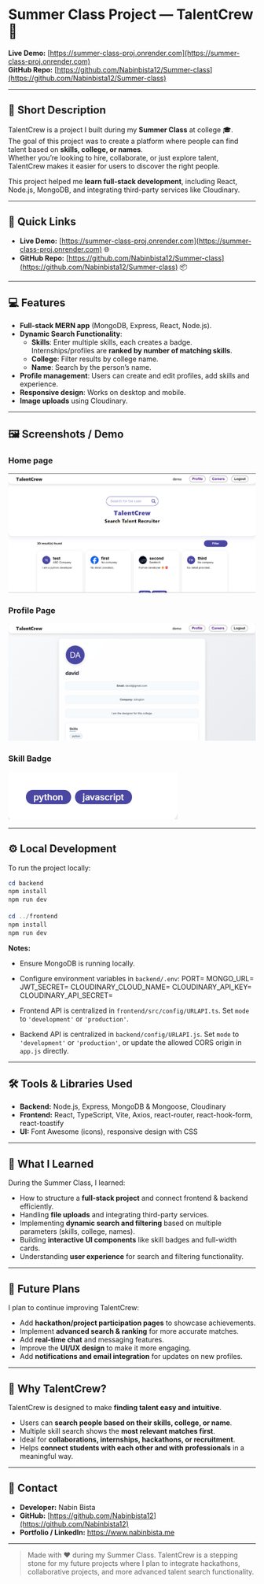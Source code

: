 # Summer Class Project — TalentCrew 🚀

**Live Demo:** [https://summer-class-proj.onrender.com](https://summer-class-proj.onrender.com)  
**GitHub Repo:** [https://github.com/Nabinbista12/Summer-class](https://github.com/Nabinbista12/Summer-class)  

---

## 📖 Short Description

TalentCrew is a project I built during my **Summer Class** at college 🎓.  
The goal of this project was to create a platform where people can find talent based on **skills, college, or names**.  
Whether you’re looking to hire, collaborate, or just explore talent, TalentCrew makes it easier for users to discover the right people.

This project helped me **learn full-stack development**, including React, Node.js, MongoDB, and integrating third-party services like Cloudinary.  

---

## 🔗 Quick Links

- **Live Demo:** [https://summer-class-proj.onrender.com](https://summer-class-proj.onrender.com) 🌐  
- **GitHub Repo:** [https://github.com/Nabinbista12/Summer-class](https://github.com/Nabinbista12/Summer-class) 📦  

---

## 💻 Features

- **Full-stack MERN app** (MongoDB, Express, React, Node.js).  
- **Dynamic Search Functionality**:
  - **Skills**: Enter multiple skills, each creates a badge. Internships/profiles are **ranked by number of matching skills**.  
  - **College**: Filter results by college name.  
  - **Name**: Search by the person’s name.  
- **Profile management**: Users can create and edit profiles, add skills and experience.  
- **Responsive design**: Works on desktop and mobile.  
- **Image uploads** using Cloudinary.  

---

## 🖼️ Screenshots / Demo

### Home page
![Homepage](frontend\public\images\home.png)

### Profile Page
![Profile Search](frontend\public\images\profile.png)

### Skill Badge
![Skill Badges](frontend\public\images\skillcard.png)  


---

## ⚙️ Local Development

To run the project locally:

```powershell
cd backend
npm install
npm run dev

cd ../frontend
npm install
npm run dev
````

**Notes:**

* Ensure MongoDB is running locally.
* Configure environment variables in `backend/.env`:
PORT=
MONGO_URL=
JWT_SECRET=
CLOUDINARY_CLOUD_NAME=
CLOUDINARY_API_KEY=
CLOUDINARY_API_SECRET=

* Frontend API is centralized in `frontend/src/config/URLAPI.ts`. Set `mode` to `'development'` or `'production'`.
* Backend API is centralized in `backend/config/URLAPI.js`. Set `mode` to `'development'` or `'production'`, or update the allowed CORS origin in `app.js` directly.


---

## 🛠️ Tools & Libraries Used

* **Backend:** Node.js, Express, MongoDB & Mongoose, Cloudinary
* **Frontend:** React, TypeScript, Vite, Axios, react-router, react-hook-form, react-toastify
* **UI:** Font Awesome (icons), responsive design with CSS

---

## 🌱 What I Learned

During the Summer Class, I learned:

* How to structure a **full-stack project** and connect frontend & backend efficiently.
* Handling **file uploads** and integrating third-party services.
* Implementing **dynamic search and filtering** based on multiple parameters (skills, college, names).
* Building **interactive UI components** like skill badges and full-width cards.
* Understanding **user experience** for search and filtering functionality.

---

## 🚀 Future Plans

I plan to continue improving TalentCrew:

* Add **hackathon/project participation pages** to showcase achievements.
* Implement **advanced search & ranking** for more accurate matches.
* Add **real-time chat** and messaging features.
* Improve the **UI/UX design** to make it more engaging.
* Add **notifications and email integration** for updates on new profiles.

---

## 🔎 Why TalentCrew?

TalentCrew is designed to make **finding talent easy and intuitive**.

* Users can **search people based on their skills, college, or name**.
* Multiple skill search shows the **most relevant matches first**.
* Ideal for **collaborations, internships, hackathons, or recruitment**.
* Helps **connect students with each other and with professionals** in a meaningful way.

---

## 🎯 Contact

* **Developer:** Nabin Bista
* **GitHub:** [https://github.com/Nabinbista12](https://github.com/Nabinbista12)
* **Portfolio / LinkedIn:** https://www.nabinbista.me

---

> Made with ❤️ during my Summer Class. TalentCrew is a stepping stone for my future projects where I plan to integrate hackathons, collaborative projects, and more advanced talent search functionality.

```
